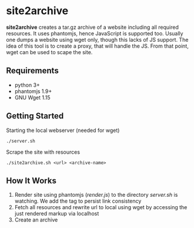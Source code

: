 site2archive
============

**site2archive** creates a tar.gz archive of a website including all required resources. It uses phantomjs, hence JavaScript is supported too.
Usually one dumps a website using wget only, though this lacks of JS support. The idea of this tool is to create a proxy, that will handle the JS. From that point, wget can be used to scape the site.

Requirements
------------

- python 3+
- phantomjs 1.9+
- GNU Wget 1.15


Getting Started
---------------

Starting the local webserver (needed for wget)

    ./server.sh

Scrape the site with resources

    ./site2archive.sh <url> <archive-name>


How It Works
------------

1. Render site using phantomjs (*render.js*) to the directory *server.sh* is watching. We add the <base> tag to persist link consistency
2. Fetch all resources and rewrite url to local using wget by accessing the just rendered markup via localhost
3. Create an archive
